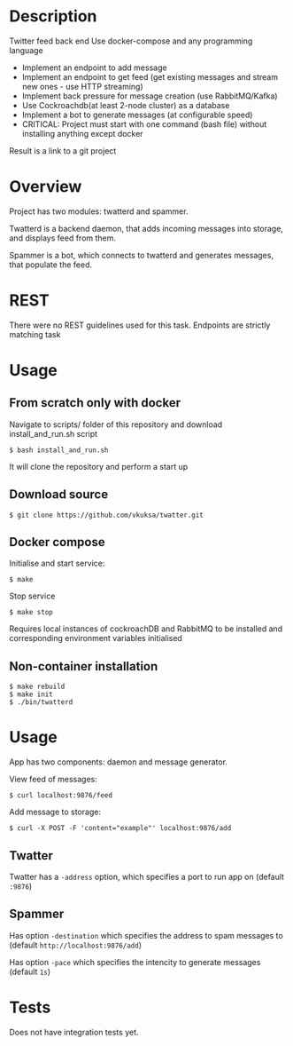 # Description

Twitter feed back end 
Use docker-compose and any programming language
- Implement an endpoint to add message
- Implement an endpoint to get feed (get existing messages and stream new ones - use HTTP streaming)
- Implement back pressure for message creation (use RabbitMQ/Kafka)
- Use Cockroachdb(at least 2-node cluster) as a database
- Implement a bot to generate messages (at configurable speed)
- CRITICAL: Project must start with one command (bash file) without installing anything except docker

Result is a link to a git project

# Overview

Project has two modules: twatterd and spammer.

Twatterd is a backend daemon, that adds incoming messages into storage, and displays feed from them.

Spammer is a bot, which connects to twatterd and generates messages, that populate the feed. 

# REST

There were no REST guidelines used for this task. Endpoints are strictly matching task  

# Usage

## From scratch only with docker
Navigate to scripts/ folder of this repository and download install_and_run.sh script
```
$ bash install_and_run.sh
```
It will clone the repository and perform a start up

## Download source
```
$ git clone https://github.com/vkuksa/twatter.git
```
## Docker compose
Initialise and start service:
```
$ make
```
Stop service
```
$ make stop
```

Requires local instances of cockroachDB and RabbitMQ to be installed and corresponding environment variables initialised

## Non-container installation
```
$ make rebuild 
$ make init
$ ./bin/twatterd 
```

# Usage
App has two components: daemon and message generator.

View feed of messages:
```
$ curl localhost:9876/feed
```
Add message to storage:
```
$ curl -X POST -F 'content="example"' localhost:9876/add
```

## Twatter

Twatter has a `-address` option, which specifies a port to run app on (default `:9876`)

## Spammer

Has option `-destination` which specifies the address to spam messages to (default `http://localhost:9876/add`)

Has option `-pace` which specifies the intencity to generate messages (default `1s`)

# Tests

Does not have integration tests yet.